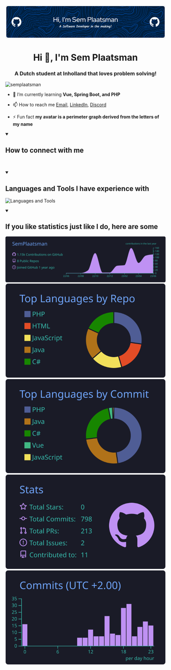 ![Header](./github-header-image.png)
<h1 align="center">Hi 👋, I'm Sem Plaatsman</h1>
<h3 align="center">A Dutch student at Inholland that loves problem solving!</h3>

<p align="left"> <img src="https://komarev.com/ghpvc/?username=semplaatsman&label=Profile%20views&color=0e75b6&style=flat" alt="semplaatsman" /> </p>

- 🌱 I’m currently learning **Vue, Spring Boot, and PHP**

- 📫 How to reach me [Email](mailto:semplaatsman@gmail.com), [LinkedIn](https://www.linkedin.com/in/sem-plaatsman-079a8a136/), [Discord](https://discordapp.com/users/665130181597462530)

- ⚡ Fun fact **my avatar is a perimeter graph derived from the letters of my name**
<details open> 
  <summary><h2>How to connect with me</h2></summary>
  <p>
    <a href="https://discordapp.com/users/665130181597462530"><img src="https://skillicons.dev/icons?i=discord" alt=""></a>
    <a href="https://linkedin.com/in/sem-plaatsman-079a8a136"><img src="https://skillicons.dev/icons?i=linkedin" alt=""></a>
  </p>
</details>

<details open>
  <summary><h2>Languages and Tools I have experience with</h2></summary>
  <p>
    <img src="https://skillicons.dev/icons?i=java,cs,dotnet,spring,mongodb,mysql,hibernate,nginx,idea,visualstudio,vscode,php,linux,vite,vue,css,github,git,docker,bash,bootstrap,js,figma" alt="Languages and Tools">
  </p>
</details>

<details open>
  <summary><h2>If you like statistics just like I do, here are some</h2></summary>
  <p>
    <img src="https://raw.githubusercontent.com/SemPlaatsman/SemPlaatsman/master/profile-summary-card-output/tokyonight/0-profile-details.svg" alt="">
    <img src="https://raw.githubusercontent.com/SemPlaatsman/SemPlaatsman/master/profile-summary-card-output/tokyonight/1-repos-per-language.svg" alt="">
    <img src="https://raw.githubusercontent.com/SemPlaatsman/SemPlaatsman/master/profile-summary-card-output/tokyonight/2-most-commit-language.svg" alt="">
    <img src="https://raw.githubusercontent.com/SemPlaatsman/SemPlaatsman/master/profile-summary-card-output/tokyonight/3-stats.svg" alt="">
    <img src="https://raw.githubusercontent.com/SemPlaatsman/SemPlaatsman/master/profile-summary-card-output/tokyonight/4-productive-time.svg" alt="">
  </p>
</details>
